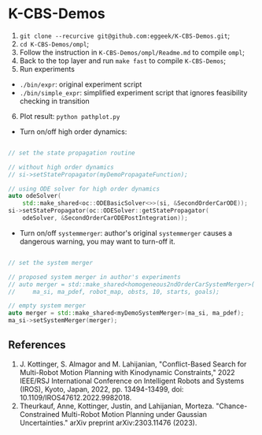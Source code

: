 # K-CBS-Demos

1. `git clone --recurcive git@github.com:eggeek/K-CBS-Demos.git`;
2. `cd K-CBS-Demos/ompl`;
3. Follow the instruction in `K-CBS-Demos/ompl/Readme.md` to compile `ompl`;
4. Back to the top layer and run `make fast` to compile `K-CBS-Demos`;
5. Run experiments
 - `./bin/expr`: original experiment script
 - `./bin/simple_expr`: simplified experiment script that ignores feasibility checking in transition
6. Plot result: `python pathplot.py`

- Turn on/off high order dynamics:

```cpp

// set the state propagation routine

// without high order dynamics
// si->setStatePropagator(myDemoPropagateFunction);

// using ODE solver for high order dynamics
auto odeSolver(
    std::make_shared<oc::ODEBasicSolver<>>(si, &SecondOrderCarODE));
si->setStatePropagator(oc::ODESolver::getStatePropagator(
    odeSolver, &SecondOrderCarODEPostIntegration));
```

- Turn on/off `systemmerger`: author's original `systemmerger` causes a dangerous warning, you may want to turn-off it.

```cpp

// set the system merger

// proposed system merger in author's experiments
// auto merger = std::make_shared<homogeneous2ndOrderCarSystemMerger>(
//     ma_si, ma_pdef, robot_map, obsts, 10, starts, goals);

// empty system merger
auto merger = std::make_shared<myDemoSystemMerger>(ma_si, ma_pdef);
ma_si->setSystemMerger(merger);

```

## References
1. J. Kottinger, S. Almagor and M. Lahijanian, "Conflict-Based Search for Multi-Robot Motion Planning with Kinodynamic Constraints," 2022 IEEE/RSJ International Conference on Intelligent Robots and Systems (IROS), Kyoto, Japan, 2022, pp. 13494-13499, doi: 10.1109/IROS47612.2022.9982018.
2. Theurkauf, Anne, Kottinger, Justin, and Lahijanian, Morteza. "Chance-Constrained Multi-Robot Motion Planning under Gaussian Uncertainties." arXiv preprint arXiv:2303.11476 (2023).
